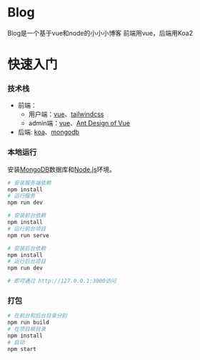 
# Blog

Blog是一个基于vue和node的小小小博客
前端用vue，后端用Koa2

# 快速入门

### 技术栈

- 前端： 
  - 用户端：[vue](https://cn.vuejs.org/)、[tailwindcss](https://www.tailwindcss.com/) 
  - admin端：[vue](https://cn.vuejs.org/)、[Ant Design of Vue](https://www.antdv.com/)
- 后端: [koa](https://koa.bootcss.com/)、[mongodb](https://www.mongodb.com/)

### 本地运行

安装[MongoDB](https://www.mongodb.com/download-center?jmp=nav#community)数据库和[Node.js](https://nodejs.org/en/)环境。

``` bash
# 安装服务端依赖
npm install
# 运行服务
npm run dev

# 安装前台依赖
npm install
# 运行前台项目
npm run serve

# 安装后台依赖
npm install
# 运行后台项目
npm run dev

# 即可通过 http://127.0.0.1:3000访问
```

### 打包

```bash
# 在前台和后台目录分别
npm run build
# 在项目根目录
npm install
# 启动
npm start
```


 


